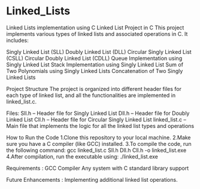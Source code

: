 # Linked_Lists
 Linked Lists implementation using C 
Linked List Project in C
This project implements various types of linked lists and associated operations in C. It includes:

Singly Linked List (SLL)
Doubly Linked List (DLL)
Circular Singly Linked List (CSLL)
Circular Doubly Linked List (CDLL)
Queue Implementation using Singly Linked List
Stack Implementation using Singly Linked List
Sum of Two Polynomials using Singly Linked Lists
Concatenation of Two Singly Linked Lists

Project Structure
The project is organized into different header files for each type of linked list, and all the functionalities are implemented in linked_list.c.

Files:
Sll.h – Header file for Singly Linked List
Dll.h – Header file for Doubly Linked List
Cll.h – Header file for Circular Singly Linked List
linked_list.c – Main file that implements the logic for all the linked list types and operations

How to Run the Code
1.Clone this repository to your local machine.
2.Make sure you have a C compiler (like GCC) installed.
3.To compile the code, run the following command:
	gcc linked_list.c Sll.h Dll.h Cll.h -o linked_list.exe
4.After compilation, run the executable using:
	./linked_list.exe

Requirements :
GCC Compiler
Any system with C standard library support

Future Enhancements :
Implementing additional linked list operations.
